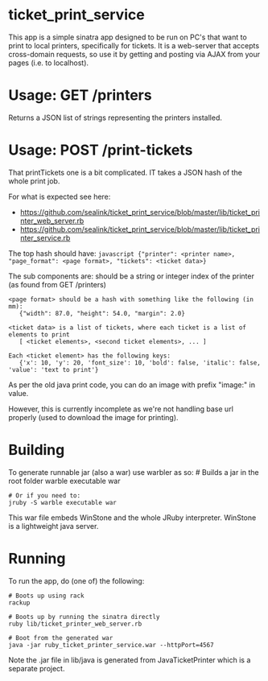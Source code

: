 ticket_print_service
====================
This app is a simple sinatra app designed to be run on PC's that want to
print to local printers, specifically for tickets.  It is a web-server that accepts cross-domain requests, so use it by
getting and posting via AJAX from your pages (i.e. to localhost).

Usage: GET /printers
====================
Returns a JSON list of strings representing the printers installed.

Usage: POST /print-tickets
==========================
That printTickets one is a bit complicated.  IT takes a JSON hash of the whole print job.

For what is expected see here: 

 * https://github.com/sealink/ticket_print_service/blob/master/lib/ticket_printer_web_server.rb
 * https://github.com/sealink/ticket_print_service/blob/master/lib/ticket_printer_service.rb

The top hash should have:
    ```javascript
    {"printer": <printer name>, "page_format": <page format>, "tickets": <ticket data>}
    ```

The sub components are:
    <printer name> should be a string or integer index of the printer (as found from GET /printers)
    
    <page format> should be a hash with something like the following (in mm):
       {"width": 87.0, "height": 54.0, "margin": 2.0}
       
    <ticket data> is a list of tickets, where each ticket is a list of elements to print
       [ <ticket elements>, <second ticket elements>, ... ]
    
    Each <ticket element> has the following keys:
       {'x': 10, 'y': 20, 'font_size': 10, 'bold': false, 'italic': false, 'value': 'text to print'}

As per the old java print code, you can do an image with prefix "image:" in value.

However, this is currently incomplete as we're not handling base url properly (used to download the image for printing).
    
    
Building
========
To generate runnable jar (also a war) use warbler as so:
    # Builds a jar in the root folder
    warble executable war

    # Or if you need to:
    jruby -S warble executable war

This war file embeds WinStone and the whole JRuby interpreter.
WinStone is a lightweight java server.

Running
=======
To run the app, do (one of) the following:

    # Boots up using rack
    rackup

    # Boots up by running the sinatra directly
    ruby lib/ticket_printer_web_server.rb

    # Boot from the generated war
    java -jar ruby_ticket_printer_service.war --httpPort=4567


Note the .jar file in lib/java is generated from JavaTicketPrinter which
is a separate project. 
